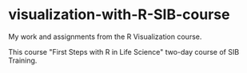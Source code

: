 # visualization-with-R-SIB-course
My work and assignments from the R Visualization course.

This course "First Steps with R in Life Science" two-day course of SIB Training. 
